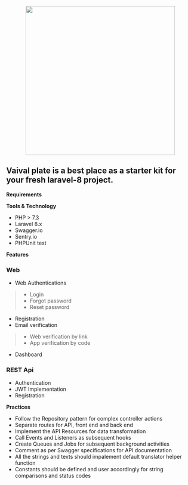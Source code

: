 <p align="center"><a href="#" target="_blank"><img src="https://github.com/VaivalGithub/laravel-projects/blob/master/vaival-plate/public/images/vaival-logo.png" width="400"></a></p>

## Vaival plate is a best place as a starter kit for your fresh laravel-8 project. 
**Requirements**

**Tools & Technology**
- PHP > 7.3
- Laravel 8.x
- Swagger.io
- Sentry.io
- PHPUnit test

**Features**
### Web
* Web Authentications
> * Login
> * Forgot password
> * Reset password
* Registration
* Email verification
> * Web verification by link
> * App verification by code
* Dashboard

### REST Api
* Authentication
* JWT Implementation
* Registration

**Practices**
* Follow the Repository pattern for complex controller actions
* Separate routes for API, front end and back end 
* Implement the API Resources for data transformation
* Call Events and Listeners as subsequent hooks
* Create Queues and Jobs for subsequent background activities
* Comment as per Swagger specifications for API documentation
* All the strings and texts should impalement default translator helper function
* Constants should be defined and user accordingly for string comparisons and status codes
